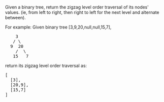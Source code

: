Given a binary tree, return the zigzag level order traversal of its nodes' values. (ie, from left to right, then right to left for the next level and alternate between).

For example:
Given binary tree [3,9,20,null,null,15,7],
<pre>
    3
   / \
  9  20
    /  \
   15   7
</pre>

return its zigzag level order traversal as:
<pre>
[
  [3],
  [20,9],
  [15,7]
]
</pre>
